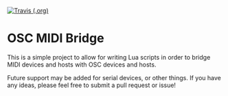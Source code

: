 [![Travis (.org)](https://img.shields.io/travis/keereecat/osc_midi_bridge.svg?style=for-the-badge)](https://travis-ci.org/keereecat/osc_midi_bridge)
# OSC MIDI Bridge

This is a simple project to allow for writing Lua scripts in order to bridge MIDI devices and hosts with OSC devices and hosts.

Future support may be added for serial devices, or other things. If you have any ideas, please feel free to submit a pull request or issue!